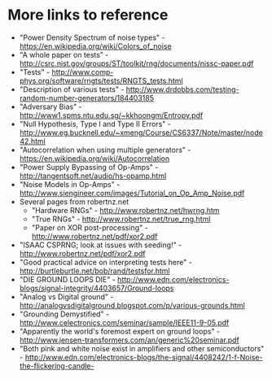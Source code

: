 More links to reference
=======================

  * "Power Density Spectrum of noise types" - https://en.wikipedia.org/wiki/Colors_of_noise
  * "A whole paper on tests" - http://csrc.nist.gov/groups/ST/toolkit/rng/documents/nissc-paper.pdf
  * "Tests" - http://www.comp-phys.org/software/rngts/tests/RNGTS_tests.html
  * "Description of various tests" - http://www.drdobbs.com/testing-random-number-generators/184403185
  * "Adversary Bias" - http://www1.spms.ntu.edu.sg/~kkhoongm/Entropy.pdf
  * "Null Hypothesis, Type I and Type II Errors" - http://www.eg.bucknell.edu/~xmeng/Course/CS6337/Note/master/node42.html
  * "Autocorrelation when using multiple generators" - https://en.wikipedia.org/wiki/Autocorrelation
  * "Power Supply Bypassing of Op-Amps" - http://tangentsoft.net/audio/hs-opamp.html
  * "Noise Models in Op-Amps" - http://www.siengineer.com/images/Tutorial_on_Op_Amp_Noise.pdf
  * Several pages from robertnz.net
    * "Hardware RNGs" - http://www.robertnz.net/hwrng.htm
    * "True RNGs" - http://www.robertnz.net/true_rng.html
    * "Paper on XOR post-processing" - http://www.robertnz.net/pdf/xor2.pdf
  * "ISAAC CSPRNG; look at issues with seeding!" - http://www.robertnz.net/pdf/xor2.pdf
  * "Good practical advice on interpreting tests here" - http://burtleburtle.net/bob/rand/testsfor.html
  * "DIE GROUND LOOPS DIE" - http://www.edn.com/electronics-blogs/signal-integrity/4403657/Ground-loops
  * "Analog vs Digital ground" - http://analogvsdigitalground.blogspot.com/p/various-grounds.html
  * "Grounding Demystified" - http://www.celectronics.com/seminar/sample/IEEE11-9-05.pdf
  * "Apparently the world's foremost expert on ground loops" - http://www.jensen-transformers.com/an/generic%20seminar.pdf
  * "Both pink and white noise exist in amplifiers and other semiconductors" - http://www.edn.com/electronics-blogs/the-signal/4408242/1-f-Noise-the-flickering-candle-
